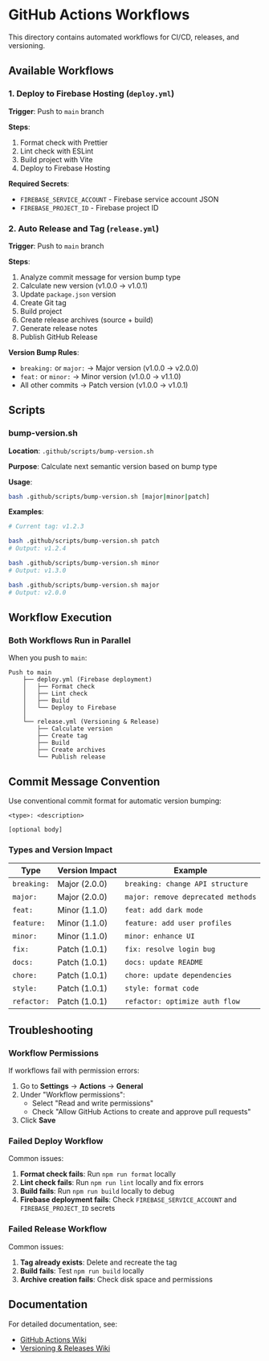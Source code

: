 # GitHub Actions Workflows

This directory contains automated workflows for CI/CD, releases, and versioning.

## Available Workflows

### 1. Deploy to Firebase Hosting (`deploy.yml`)

**Trigger**: Push to `main` branch

**Steps**:
1. Format check with Prettier
2. Lint check with ESLint
3. Build project with Vite
4. Deploy to Firebase Hosting

**Required Secrets**:
- `FIREBASE_SERVICE_ACCOUNT` - Firebase service account JSON
- `FIREBASE_PROJECT_ID` - Firebase project ID

### 2. Auto Release and Tag (`release.yml`)

**Trigger**: Push to `main` branch

**Steps**:
1. Analyze commit message for version bump type
2. Calculate new version (v1.0.0 → v1.0.1)
3. Update `package.json` version
4. Create Git tag
5. Build project
6. Create release archives (source + build)
7. Generate release notes
8. Publish GitHub Release

**Version Bump Rules**:
- `breaking:` or `major:` → Major version (v1.0.0 → v2.0.0)
- `feat:` or `minor:` → Minor version (v1.0.0 → v1.1.0)
- All other commits → Patch version (v1.0.0 → v1.0.1)

## Scripts

### bump-version.sh

**Location**: `.github/scripts/bump-version.sh`

**Purpose**: Calculate next semantic version based on bump type

**Usage**:
```bash
bash .github/scripts/bump-version.sh [major|minor|patch]
```

**Examples**:
```bash
# Current tag: v1.2.3

bash .github/scripts/bump-version.sh patch
# Output: v1.2.4

bash .github/scripts/bump-version.sh minor
# Output: v1.3.0

bash .github/scripts/bump-version.sh major
# Output: v2.0.0
```

## Workflow Execution

### Both Workflows Run in Parallel

When you push to `main`:

```
Push to main
    ├── deploy.yml (Firebase deployment)
    │   ├── Format check
    │   ├── Lint check
    │   ├── Build
    │   └── Deploy to Firebase
    │
    └── release.yml (Versioning & Release)
        ├── Calculate version
        ├── Create tag
        ├── Build
        ├── Create archives
        └── Publish release
```

## Commit Message Convention

Use conventional commit format for automatic version bumping:

```
<type>: <description>

[optional body]
```

### Types and Version Impact

| Type | Version Impact | Example |
|------|---------------|---------|
| `breaking:` | Major (2.0.0) | `breaking: change API structure` |
| `major:` | Major (2.0.0) | `major: remove deprecated methods` |
| `feat:` | Minor (1.1.0) | `feat: add dark mode` |
| `feature:` | Minor (1.1.0) | `feature: add user profiles` |
| `minor:` | Minor (1.1.0) | `minor: enhance UI` |
| `fix:` | Patch (1.0.1) | `fix: resolve login bug` |
| `docs:` | Patch (1.0.1) | `docs: update README` |
| `chore:` | Patch (1.0.1) | `chore: update dependencies` |
| `style:` | Patch (1.0.1) | `style: format code` |
| `refactor:` | Patch (1.0.1) | `refactor: optimize auth flow` |

## Troubleshooting

### Workflow Permissions

If workflows fail with permission errors:

1. Go to **Settings** → **Actions** → **General**
2. Under "Workflow permissions":
   - Select "Read and write permissions"
   - Check "Allow GitHub Actions to create and approve pull requests"
3. Click **Save**

### Failed Deploy Workflow

Common issues:

1. **Format check fails**: Run `npm run format` locally
2. **Lint check fails**: Run `npm run lint` locally and fix errors
3. **Build fails**: Run `npm run build` locally to debug
4. **Firebase deployment fails**: Check `FIREBASE_SERVICE_ACCOUNT` and `FIREBASE_PROJECT_ID` secrets

### Failed Release Workflow

Common issues:

1. **Tag already exists**: Delete and recreate the tag
2. **Build fails**: Test `npm run build` locally
3. **Archive creation fails**: Check disk space and permissions

## Documentation

For detailed documentation, see:
- [GitHub Actions Wiki](https://github.com/ThanuMahee12/firebase-react-template/wiki/GitHub-Actions)
- [Versioning & Releases Wiki](https://github.com/ThanuMahee12/firebase-react-template/wiki/Versioning-and-Releases)
